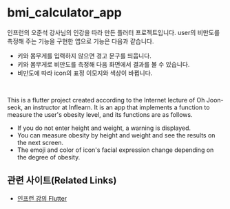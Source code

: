# bmi_calculator_app

인프런의 오준석 강사님의 인강을 따라 만든 플러터 프로젝트입니다. 
user의 비만도를 측정해 주는 기능을 구현한 앱으로 기능은 다음과 같습니다.
- 키와 몸무게를 입력하지 않으면 경고 문구를 띄웁니다.
- 키와 몸무게로 비만도를 측정해 다음 화면에서 결과를 볼 수 있습니다.
- 비만도에 따라 icon의 표정 이모지와 색상이 바뀝니다. 

<br>

This is a flutter project created according to the Internet lecture of Oh Joon-seok, an instructor at Inflearn. 
It is an app that implements a function to measure the user's obesity level, and its functions are as follows.
- If you do not enter height and weight, a warning is displayed.
- You can measure obesity by height and weight and see the results on the next screen.
- The emoji and color of icon's facial expression change depending on the degree of obesity.

## 관련 사이트(Related Links)

- [인프런 강의 Flutter](https://www.inflearn.com/course/%ED%94%8C%EB%9F%AC%ED%84%B0-%EC%B4%88%EC%9E%85%EB%AC%B8-%EC%99%95%EC%B4%88%EB%B3%B4/)
